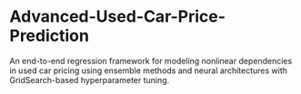 # Advanced-Used-Car-Price-Prediction
An end-to-end regression framework for modeling nonlinear dependencies in used car pricing using ensemble methods and neural architectures with GridSearch-based hyperparameter tuning.
